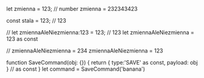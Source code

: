 let zmienna = 123; // number
zmienna = 232343423

const stala = 123; // 123

// let zmiennaAleNiezmienna:123 = 123; // 123
let zmiennaAleNiezmienna = 123 as const

// zmiennaAleNiezmienna = 234
zmiennaAleNiezmienna = 123

function SaveCommand(obj: {}) {
    return {
        type:'SAVE' as const, 
        payload: obj
    } // as const
}
let command = SaveCommand('banana')
